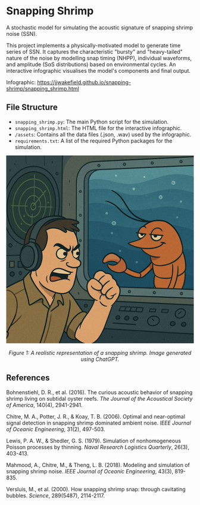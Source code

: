 # Snapping Shrimp

A stochastic model for simulating the acoustic signature of snapping shrimp noise (SSN).

This project implements a physically-motivated model to generate time series of SSN. It captures the characteristic "bursty" and "heavy-tailed" nature of the noise by modelling snap timing (NHPP), individual waveforms, and amplitude (SαS distributions) based on environmental cycles. An interactive infographic visualises the model's components and final output.

Infographic: https://jjwakefield.github.io/snapping-shrimp/snapping_shrimp.html

## File Structure
- `snapping_shrimp.py`: The main Python script for the simulation.
- `snapping_shrimp.html`: The HTML file for the interactive infographic.
- `/assets`: Contains all the data files (.json, .wav) used by the infographic.
- `requirements.txt`: A list of the required Python packages for the simulation.

![Smug Shrimp](assets/smug_shrimp.png)
<p align="center"><i>Figure 1: A realistic representation of a snapping shrimp. Image generated using ChatGPT.</i></p>

## References

Bohnenstiehl, D. R., et al. (2016). The curious acoustic behavior of snapping shrimp living on subtidal oyster reefs. *The Journal of the Acoustical Society of America*, 140(4), 2941-2941.

Chitre, M. A., Potter, J. R., & Koay, T. B. (2006). Optimal and near-optimal signal detection in snapping shrimp dominated ambient noise. *IEEE Journal of Oceanic Engineering*, 31(2), 497-503.

Lewis, P. A. W., & Shedler, G. S. (1979). Simulation of nonhomogeneous Poisson processes by thinning. *Naval Research Logistics Quarterly*, 26(3), 403-413.

Mahmood, A., Chitre, M., & Theng, L. B. (2018). Modeling and simulation of snapping shrimp noise. *IEEE Journal of Oceanic Engineering*, 43(3), 819-835.

Versluis, M., et al. (2000). How snapping shrimp snap: through cavitating bubbles. *Science*, 289(5487), 2114-2117.
